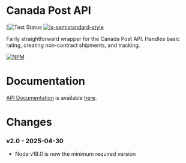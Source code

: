 # Canada Post API

[![Test Status](https://github.com/t3rminus/canada-post/actions/workflows/node.js.yml/badge.svg) [![js-semistandard-style](https://img.shields.io/badge/code%20style-semistandard-brightgreen.svg?style=flat)](https://github.com/standard/semistandard)

Fairly straightforward wrapper for the Canada Post API. Handles basic rating, creating non-contract shipments, and tracking.

[![NPM](https://nodei.co/npm/canadapost-api.png)](https://nodei.co/npm/canadapost-api/)

# Documentation

[API Documentation](https://github.com/t3rminus/canada-post/blob/master/API.md) is available [here](https://github.com/t3rminus/canada-post/blob/master/API.md).

# Changes
### v2.0 - 2025-04-30
- Node v18.0 is now the minimum required version